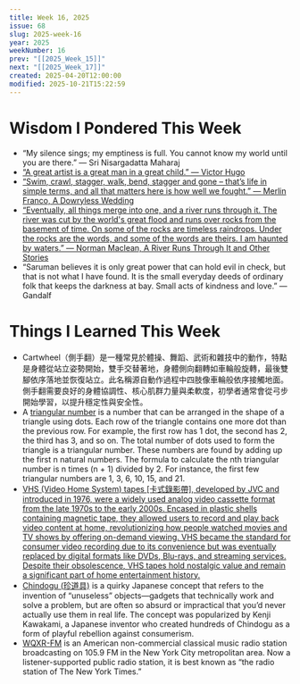 ```yaml
---
title: Week 16, 2025
issue: 68
slug: 2025-week-16
year: 2025
weekNumber: 16
prev: "[[2025_Week_15]]"
next: "[[2025_Week_17]]"
created: 2025-04-20T12:00:00
modified: 2025-10-21T15:22:59
---
```


# Wisdom I Pondered This Week

* “My silence sings; my emptiness is full. You cannot know my world until you are there.” — Sri Nisargadatta Maharaj
* [“A great artist is a great man in a great child.” — Victor Hugo](https://www.brainyquote.com/quotes/victor_hugo_396606)
* [“Swim, crawl, stagger, walk, bend, stagger and gone – that’s life in simple terms, and all that matters here is how well we fought.” — Merlin Franco, A Dowryless Wedding](https://www.goodreads.com/quotes/9565687-swim-crawl-stagger-walk-bend-stagger-and-gone-that-s)
* [“Eventually, all things merge into one, and a river runs through it. The river was cut by the world's great flood and runs over rocks from the basement of time. On some of the rocks are timeless raindrops. Under the rocks are the words, and some of the words are theirs. I am haunted by waters.” — Norman Maclean, A River Runs Through It and Other Stories](https://www.goodreads.com/quotes/37077-eventually-all-things-merge-into-one-and-a-river-runs)
* “Saruman believes it is only great power that can hold evil in check, but that is not what I have found. It is the small everyday deeds of ordinary folk that keeps the darkness at bay. Small acts of kindness and love.” — Gandalf

# Things I Learned This Week

* Cartwheel（側手翻）是一種常見於體操、舞蹈、武術和雜技中的動作，特點是身體從站立姿勢開始，雙手交替著地，身體側向翻轉如車輪般旋轉，最後雙腳依序落地並恢復站立。此名稱源自動作過程中四肢像車輪般依序接觸地面。側手翻需要良好的身體協調性、核心肌群力量與柔軟度，初學者通常會從弓步開始學習，以提升穩定性與安全性。
* A [triangular number](https://www.google.com/search?q=triangular+number) is a number that can be arranged in the shape of a triangle using dots. Each row of the triangle contains one more dot than the previous row. For example, the first row has 1 dot, the second has 2, the third has 3, and so on. The total number of dots used to form the triangle is a triangular number. These numbers are found by adding up the first n natural numbers. The formula to calculate the nth triangular number is n times (n + 1) divided by 2. For instance, the first few triangular numbers are 1, 3, 6, 10, 15, and 21.
* [VHS (Video Home System) tapes \[卡式錄影帶\], developed by JVC and introduced in 1976, were a widely used analog video cassette format from the late 1970s to the early 2000s. Encased in plastic shells containing magnetic tape, they allowed users to record and play back video content at home, revolutionizing how people watched movies and TV shows by offering on-demand viewing. VHS became the standard for consumer video recording due to its convenience but was eventually replaced by digital formats like DVDs, Blu-rays, and streaming services. Despite their obsolescence, VHS tapes hold nostalgic value and remain a significant part of home entertainment history.](https://www.reddit.com/r/YouShouldKnow/comments/rnr906/ysk_vhs_video_cassettes_degrade_over_time_under)
* [Chindogu (珍道具)](https://chindogu.com) is a quirky Japanese concept that refers to the invention of “unuseless” objects—gadgets that technically work and solve a problem, but are often so absurd or impractical that you’d never actually use them in real life. The concept was popularized by Kenji Kawakami, a Japanese inventor who created hundreds of Chindogu as a form of playful rebellion against consumerism.
* [WQXR-FM](https://www.wqxr.org) is an American non-commercial classical music radio station broadcasting on 105.9 FM in the New York City metropolitan area. Now a listener-supported public radio station, it is best known as “the radio station of The New York Times.”
